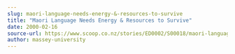 ```yaml
---
slug: maori-language-needs-energy-&-resources-to-survive
title: "Maori Language Needs Energy & Resources to Survive"
date: 2000-02-16
source-url: https://www.scoop.co.nz/stories/ED0002/S00018/maori-language-needs-energy-resources-to-survive.htm
author: massey-university
---
```

